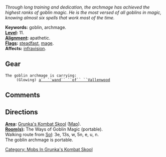 *Through long training and dedication, the archmage has achieved the
highest ranks of goblin magic. He is the most versed of all goblins in
magic, knowing almost six spells that work most of the time.*

**Keywords:** goblin, archmage.  
**[Level](Level "wikilink"):** 11.  
**[Alignment](Alignment "wikilink"):** apathetic.  
**[Flags](:Category:_Mob_Types "wikilink"):**
[steadfast](Sentinel_Mobs "wikilink"),
[mage](Spellcasting_Mobs "wikilink").  
**Affects:** [infravision](Infravision "wikilink").  

## Gear

`The goblin archmage is carrying:`  
`     (Glowing) `[`a`` ``wand`` ``of`` ``Vallenwood`](Wand_of_Vallenwood "wikilink")

## Comments

## Directions

**[Area](:Category:_Areas "wikilink"):** [Grunka's Kombat
Skool](:Category:_Grunka's_Kombat_Skool "wikilink")
([Map](Grunka's_Kombat_Skool_Map "wikilink")).  
**[Room(s)](:Category:_Rooms "wikilink"):** The Ways of Goblin Magic
(portable).  
Walking route from [Sol](Sol "wikilink"): 3e, 13s, w, 5n, e, u, n.  
The goblin archmage is portable.  

[Category: Mobs In Grunka's Kombat
Skool](Category:_Mobs_In_Grunka's_Kombat_Skool "wikilink")
